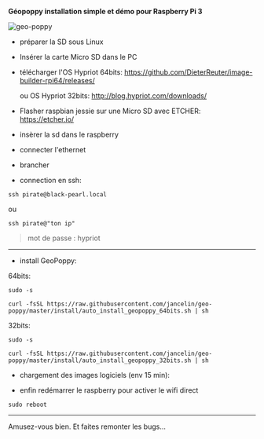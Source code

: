 **Géopoppy installation simple et démo pour Raspberry Pi 3**

![geo-poppy](https://cloud.githubusercontent.com/assets/6421175/7859239/41d9eaa6-053f-11e5-93d1-2056c6cff733.png)



* préparer la SD sous Linux

* Insérer la carte Micro SD dans le PC

* télécharger l'OS Hypriot 64bits: https://github.com/DieterReuter/image-builder-rpi64/releases/ 

  ou OS Hypriot 32bits: http://blog.hypriot.com/downloads/

* Flasher raspbian jessie sur une Micro SD avec ETCHER: https://etcher.io/
* insèrer la sd dans le raspberry
* connecter l'ethernet
* brancher
* connection en ssh:

```
ssh pirate@black-pearl.local
```
ou 

```
ssh pirate@"ton ip"
```

> mot de passe : hypriot

----------------------

* install GeoPoppy:

64bits:

```
sudo -s

curl -fsSL https://raw.githubusercontent.com/jancelin/geo-poppy/master/install/auto_install_geopoppy_64bits.sh | sh

```

32bits:

```
sudo -s

curl -fsSL https://raw.githubusercontent.com/jancelin/geo-poppy/master/install/auto_install_geopoppy_32bits.sh | sh

```

* chargement des images logiciels  (env 15 min):

* enfin redémarrer le raspberry pour activer le wifi direct
```
sudo reboot
```

________________________________________________________________________________

Amusez-vous bien. Et faites remonter les bugs...

